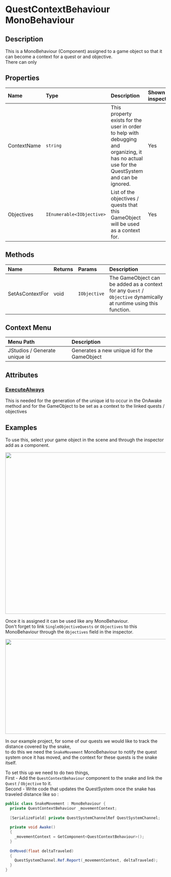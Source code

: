 # QuestContextBehaviour <span>MonoBehaviour</span>
## Description
This is a MonoBehaviour (Component) assigned to a game object so that it can become a context for a quest or and objective.
<br> There can only

## Properties
<div class="public-properties-table">

| Name | Type | Description | Shown in inspector
|:--- |:---|:--- | :--- |
| ContextName | `string` | This property exists for the user in order to help with debugging and organizing, it has no actual use for the QuestSystem and can be ignored. | Yes |
| Objectives | <span class='jdl-questsystem-objectives-iobjective'>`IEnumerable<IObjective>`</span> | List of the objectives / quests that this GameObject will be used as a context for. | Yes |

</div>

## Methods

| Name | Returns | Params | Description
|:--- |:---|:--- |:--- |
| SetAsContextFor | void | <span class='jdl-questsystem-objectives-iobjective'>`IObjective`</span> | The GameObject can be added as a context for any <span class='jdl-questsystem-quests-quest'>`Quest`</span> / <span class='jdl-questsystem-objectives-objective'>`Objective`</span> dynamically at runtime using this function. |

## Context Menu
| Menu Path | Description |
|:--- |:-------------|
| JStudios / Generate unique id | Generates a new unique id for the GameObject|

## Attributes
### [ExecuteAlways](https://docs.unity3d.com/ScriptReference/ExecuteAlways.html)
This is needed for the generation of the unique id to occur in the OnAwake method and for the GameObject to be set as a context to the linked quests / objectives

## Examples

To use this, select your game object in the scene and through the inspector add as a component.<br>

<img src='assets/images/addbehaviourascomponent.png' width="736" height="507">

Once it is assigned it can be used like any MonoBehaviour.<br>
Don't forget to link <span class='jdl-questsystem-quests-quest'>`SingleObjectiveQuests`</span> or <span class='jdl-questsystem-introduction-objective'>`Objectives`</span> to this MonoBehaviour through the `Objectives` field in the inspector.

<img src='assets/images/linkiobjective.png' width="701" height="298">

In our example project, for some of our quests we would like to track the distance covered by the snake,<br>
to do this we need the `SnakeMovement` MonoBehaviour to notify the quest system once it has moved, and the context for these quests is the snake itself.

To set this up we need to do two things,<br>
First - Add the `QuestContextBehaviour` component to the snake and link the <span class='jdl-questsystem-quests-quest'>`Quest`</span> / <span class='jdl-questsystem-objectives-objective'>`Objective`</span> to it.<br>
Second - Write code that updates the QuestSystem once the snake has traveled distance like so :<br> 

```cs
public class SnakeMovement : MonoBehaviour {
  private QuestContextBehaviour _movementContext;
  
  [SerializeField] private QuestSystemChannelRef QuestSystemChannel;
  
  private void Awake()
  {
    _movementContext = GetComponent<QuestContextBehaviour>();
  }
  
  OnMoved(float deltaTraveled) 
  {
    QuestSystemChannel.Ref.Report(_movementContext, deltaTraveled);
  }
}
```
